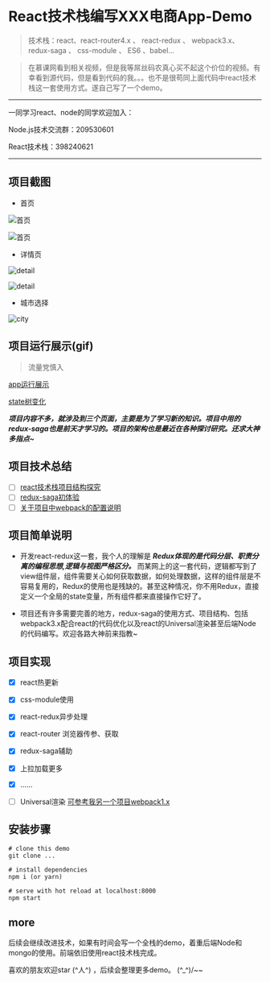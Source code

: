 # React技术栈编写XXX电商App-Demo
> 技术栈：react、react-router4.x 、 react-redux 、 webpack3.x、 redux-saga 、 css-module 、 ES6 、babel...

>在慕课网看到相关视频，但是我等屌丝码农真心买不起这个价位的视频。有幸看到源代码，但是看到代码的我。。。也不是很苟同上面代码中react技术栈这一套使用方式。遂自己写了一个demo。

---

一同学习react、node的同学欢迎加入：

Node.js技术交流群：209530601 

React技术栈：398240621

---

## 项目截图

* 首页

![首页](./record/home_1.png)



![首页](./record/home_2.png)

* 详情页


![detail](./record/detail_1.png)


![detail](./record/detail_2.png)

* 城市选择

![city](./record/city.png)

## 项目运行展示(gif)
> 流量党慎入

[app运行展示](https://github.com/Nealyang/React-Fullstack-Dianping-Demo/blob/master/record/play.gif)

[state树变化](https://github.com/Nealyang/React-Fullstack-Dianping-Demo/blob/master/record/state_tree.gif)

***项目内容不多，就涉及到三个页面，主要是为了学习新的知识。项目中用的redux-saga也是前天才学习的。项目的架构也是最近在各种探讨研究。还求大神多指点~***

## 项目技术总结

- [ ] [react技术栈项目结构探究](./docs/react技术栈项目结构探究.md)
- [ ] [redux-saga初体验](./docs/redux-saga初体验.md)
- [ ] [关于项目中webpack的配置说明](./docs/关于项目中的webpack使用.md)

## 项目简单说明

* 开发react-redux这一套，我个人的理解是 ***Redux体现的是代码分层、职责分离的编程思想,逻辑与视图严格区分。*** 而某网上的这一套代码，逻辑都写到了view组件层，组件需要关心如何获取数据，如何处理数据，这样的组件层是不容易复用的，Redux的使用也是残缺的。甚至这种情况，你不用Redux，直接定义一个全局的state变量，所有组件都来直接操作它好了。

* 项目还有许多需要完善的地方，redux-saga的使用方式、项目结构、包括webpack3.x配合react的代码优化以及react的Universal渲染甚至后端Node的代码编写。欢迎各路大神前来指教~

## 项目实现

- [x] react热更新 
- [x] css-module使用 
- [x] react-redux异步处理 
- [x] react-router 浏览器传参、获取 
- [x] redux-saga辅助
- [x] 上拉加载更多
- [x] ......

- [ ] Universal渲染 [可参考我另一个项目webpack1.x](https://github.com/Nealyang/neal-teach-website/blob/master/record/framework.md)

## 安装步骤
    
    # clone this demo 
    git clone ...
    
    # install dependencies
    npm i (or yarn)
    
    # serve with hot reload at localhost:8000
    npm start



## more

后续会继续改进技术，如果有时间会写一个全栈的demo，着重后端Node和mongo的使用。前端依旧使用react技术栈完成。

喜欢的朋友欢迎star (^人^) ，后续会整理更多demo。 (^_^)/~~ 
